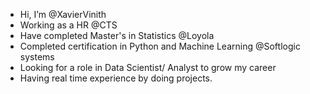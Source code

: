 - Hi, I’m @XavierVinith
- Working as a HR @CTS
- Have completed Master's in Statistics @Loyola
- Completed certification in Python and Machine Learning @Softlogic systems
- Looking for a role in Data Scientist/ Analyst to grow my career
- Having real time experience by doing projects.

<!---
XavierVinith/XavierVinith is a ✨ special ✨ repository because its `README.md` (this file) appears on your GitHub profile.
You can click the Preview link to take a look at your changes.
--->
